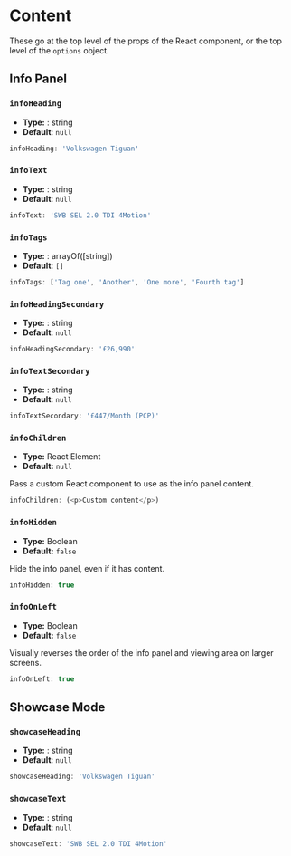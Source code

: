 # Content

These go at the top level of the props of the React component, or the top level of the `options` object.

## Info Panel

### `infoHeading`

- **Type:** : string
- **Default**: `null`

```js
infoHeading: 'Volkswagen Tiguan'
```

### `infoText`

- **Type:** : string
- **Default**: `null`

```js
infoText: 'SWB SEL 2.0 TDI 4Motion'
```

### `infoTags`

- **Type:** : arrayOf([string])
- **Default**: `[]`

```js
infoTags: ['Tag one', 'Another', 'One more', 'Fourth tag']
```

### `infoHeadingSecondary`

- **Type:** : string
- **Default**: `null`

```js
infoHeadingSecondary: '£26,990'
```

### `infoTextSecondary`

- **Type:** : string
- **Default**: `null`

```js
infoTextSecondary: '£447/Month (PCP)'
```

### `infoChildren`

- **Type:** React Element
- **Default:** `null`

Pass a custom React component to use as the info panel content.

```js
infoChildren: (<p>Custom content</p>)
```

### `infoHidden`

- **Type:** Boolean
- **Default:** `false`

Hide the info panel, even if it has content.

```js
infoHidden: true
```

### `infoOnLeft`

- **Type:** Boolean
- **Default:** `false`

Visually reverses the order of the info panel and viewing area on larger screens.

```js
infoOnLeft: true
```

## Showcase Mode

### `showcaseHeading`

- **Type:** : string
- **Default**: `null`

```js
showcaseHeading: 'Volkswagen Tiguan'
```

### `showcaseText`

- **Type:** : string
- **Default**: `null`

```js
showcaseText: 'SWB SEL 2.0 TDI 4Motion'
```
